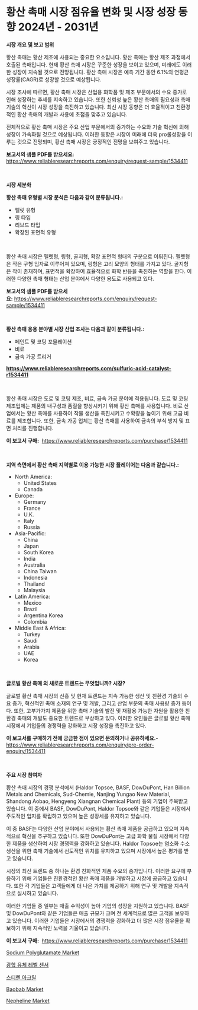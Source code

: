 <p><h1>황산 촉매 시장 점유율 변화 및 시장 성장 동향 2024년 - 2031년</h1></p><p><strong>시장 개요 및 보고 범위</strong></p>
<p><p>황산 촉매는 황산 제조에 사용되는 중요한 요소입니다. 황산 촉매는 황산 제조 과정에서 호출된 촉매입니다. 현재 황산 촉매 시장은 꾸준한 성장을 보이고 있으며, 미래에도 이러한 성장이 지속될 것으로 전망됩니다. 황산 촉매 시장은 예측 기간 동안 6.1%의 연평균 성장률(CAGR)로 성장할 것으로 예상됩니다.</p><p>시장 조사에 따르면, 황산 촉매 시장은 산업용 화학품 및 제조 부문에서의 수요 증가로 인해 성장하는 추세를 지속하고 있습니다. 또한 신뢰성 높은 황산 촉매의 필요성과 촉매 기술의 혁신이 시장 성장을 촉진하고 있습니다. 최신 시장 동향은 더 효율적이고 친환경적인 황산 촉매의 개발과 사용에 초점을 맞추고 있습니다.</p><p>전체적으로 황산 촉매 시장은 주요 산업 부문에서의 증가하는 수요와 기술 혁신에 의해 성장이 가속화될 것으로 예상됩니다. 이러한 동향은 시장이 미래에 더욱 pro롤성장을 이루는 것으로 전망되며, 황산 촉매 시장은 긍정적인 전망을 보여주고 있습니다.</p></p>
<p><strong>보고서의 샘플 PDF를 받으세요:</strong> <a href="https://www.reliableresearchreports.com/enquiry/request-sample/1534411">https://www.reliableresearchreports.com/enquiry/request-sample/1534411</a></p>
<p>&nbsp;</p>
<p><strong>시장 세분화</strong></p>
<p><strong>황산 촉매 유형별 시장 분석은 다음과 같이 분류됩니다.:</strong></p>
<p><ul><li>펠릿 유형</li><li>링 타입</li><li>리브드 타입</li><li>확장된 표면적 유형</li></ul></p>
<p>&nbsp;</p>
<p><p>황산 촉매 시장은 펠렛형, 링형, 골지형, 확장 표면적 형태의 구분으로 이뤄진다. 펠렛형은 작은 구형 입자로 이루어져 있으며, 링형은 고리 모양의 형태를 가지고 있다. 골지형은 작이 존재하며, 표면적을 확장하여 효율적으로 화학 반응을 촉진하는 역할을 한다. 이러한 다양한 촉매 형태는 산업 분야에서 다양한 용도로 사용되고 있다.</p></p>
<p><strong>보고서의 샘플 PDF를 받으세요:</strong>&nbsp;<a href="https://www.reliableresearchreports.com/enquiry/request-sample/1534411">https://www.reliableresearchreports.com/enquiry/request-sample/1534411</a></p>
<p>&nbsp;</p>
<p><strong> 황산 촉매 응용 분야별 시장 산업 조사는 다음과 같이 분류됩니다.:</strong></p>
<p><ul><li>페인트 및 코팅 포뮬레이션</li><li>비료</li><li>금속 가공 트리거</li></ul></p>
<p><strong><a href="https://www.reliableresearchreports.com/sulfuric-acid-catalyst-r1534411">https://www.reliableresearchreports.com/sulfuric-acid-catalyst-r1534411</a></strong></p>
<p>&nbsp;</p>
<p><p>황산 촉매 시장은 도료 및 코팅 제조, 비료, 금속 가공 분야에 적용됩니다. 도료 및 코팅 제조업체는 제품의 내구성과 품질을 향상시키기 위해 황산 촉매를 사용합니다. 비료 산업에서는 황산 촉매를 사용하여 작물 생산을 촉진시키고 수확량을 높이기 위해 고급 비료를 제조합니다. 또한, 금속 가공 업체는 황산 촉매를 사용하여 금속의 부식 방지 및 표면 처리를 진행합니다.</p></p>
<p><strong>이 보고서 구매:</strong>&nbsp; <a href="https://www.reliableresearchreports.com/purchase/1534411">https://www.reliableresearchreports.com/purchase/1534411</a></p>
<p>&nbsp;</p>
<p><strong>지역 측면에서 황산 촉매 지역별로 이용 가능한 시장 플레이어는 다음과 같습니다.:</strong></p>
<p><ul>
    <li>
        North America:
        <ul>
            <li>United States</li>
            <li>Canada</li>
        </ul>
    </li>
    <li>
        Europe:
        <ul>
            <li>Germany</li>
            <li>France</li>
            <li>U.K.</li>
            <li>Italy</li>
            <li>Russia</li>
        </ul>
    </li>
    <li>
        Asia-Pacific:
        <ul>
            <li>China</li>
            <li>Japan</li>
            <li>South Korea</li>
            <li>India</li>
            <li>Australia</li>
            <li>China Taiwan</li>
            <li>Indonesia</li>
            <li>Thailand</li>
            <li>Malaysia</li>
        </ul>
    </li>
    <li>
        Latin America:
        <ul>
            <li>Mexico</li>
            <li>Brazil</li>
            <li>Argentina Korea</li>
            <li>Colombia</li>
        </ul>
    </li>
    <li>
        Middle East & Africa:
        <ul>
            <li>Turkey</li>
            <li>Saudi</li>
            <li>Arabia</li>
            <li>UAE</li>
            <li>Korea</li>
        </ul>
    </li>
    </ul></p>
<p>&nbsp;</p>
<p><strong>글로벌 황산 촉매 의 새로운 트렌드는 무엇입니까? 시장?</strong></p>
<p><p>글로벌 황산 촉매 시장의 신흥 및 현재 트렌드는 지속 가능한 생산 및 친환경 기술의 수요 증가, 혁신적인 촉매 소재의 연구 및 개발, 그리고 산업 부문의 촉매 사용량 증가 등이다. 또한, 고부가가치 제품을 위한 촉매 기술의 발전 및 재활용 가능한 자원을 활용한 친환경 촉매의 개발도 중요한 트렌드로 부상하고 있다. 이러한 요인들은 글로벌 황산 촉매 시장에서 기업들의 경쟁력을 강화하고 시장 성장을 촉진하고 있다.</p></p>
<p><strong>이 보고서를 구매하기 전에 궁금한 점이 있으면 문의하거나 공유하세요.</strong>- <a href="https://www.reliableresearchreports.com/enquiry/pre-order-enquiry/1534411">https://www.reliableresearchreports.com/enquiry/pre-order-enquiry/1534411</a></p>
<p>&nbsp;</p>
<p><strong>주요 시장 참여자</strong></p>
<p><p>황산 촉매 시장의 경쟁 분석에서 (Haldor Topsoe, BASF, DowDuPont, Han Billion Metals and Chemicals, Sud-Chemie, Nanjing Yungao New Material, Shandong Aobao, Hengyeng Xiangnan Chemical Plant) 등의 기업이 주목받고 있습니다. 이 중에서 BASF, DowDuPont, Haldor Topsoe와 같은 기업들은 시장에서 주도적인 입지를 확립하고 있으며 높은 성장세를 유지하고 있습니다. </p><p>이 중 BASF는 다양한 산업 분야에서 사용되는 황산 촉매 제품을 공급하고 있으며 지속적으로 혁신을 추구하고 있습니다. 또한 DowDuPont는 고급 화학 물질 시장에서 다양한 제품을 생산하여 시장 경쟁력을 강화하고 있습니다. Haldor Topsoe는 염소화 수소 생산을 위한 촉매 기술에서 선도적인 위치를 유지하고 있으며 시장에서 높은 평가를 받고 있습니다.</p><p>시장의 최신 트렌드 중 하나는 환경 친화적인 제품 수요의 증가입니다. 이러한 요구에 부응하기 위해 기업들은 친환경적인 황산 촉매 제품을 개발하고 시장에 공급하고 있습니다. 또한 각 기업들은 고객들에게 더 나은 가치를 제공하기 위해 연구 및 개발을 지속적으로 실시하고 있습니다.</p><p>이러한 기업들 중 일부는 매출 수익성이 높아 기업의 성장을 지원하고 있습니다. BASF 및 DowDuPont와 같은 기업들은 매출 규모가 크며 전 세계적으로 많은 고객을 보유하고 있습니다. 이러한 기업들은 시장에서의 경쟁력을 강화하고 더 많은 시장 점유율을 확보하기 위해 지속적인 노력을 기울이고 있습니다.</p></p>
<p><strong>이 보고서 구매:</strong>&nbsp;&nbsp;<a href="https://www.reliableresearchreports.com/purchase/1534411">https://www.reliableresearchreports.com/purchase/1534411</a></p>
<p><p><a href="https://woozy-pyroraptor-a1f.notion.site/Sodium-Polyglutamate-Market-Size-Market-Share-and-Global-Market-Analysis-Report-2024-2031-2cd5fae4e5f04c38b93564b3bd5fee04">Sodium Polyglutamate Market</a></p><p><a href="https://medium.com/@howaoole34545/%EA%B4%91%ED%95%99-%EC%9C%A0%EC%86%8D-%EB%A0%88%EB%B2%A8-%EC%84%BC%EC%84%9C-%EC%8B%9C%EC%9E%A5-%EB%B6%84%EC%84%9D-%EB%B0%8F-2024%EB%85%84%EB%B6%80%ED%84%B0-2031%EB%85%84%EA%B9%8C%EC%A7%80%EC%9D%98-%EA%B7%9C%EB%AA%A8-%EC%98%88%EC%B8%A1-0a3a4340d810">광학 유체 레벨 센서</a></p><p><a href="https://github.com/hxzi07639916/Market-Research-Report-List-1/blob/main/973488818103.md">스티렌 아크릴</a></p><p><a href="https://issuu.com/reportprime-2/docs/baobab-market-size-2030.pptx">Baobab Market</a></p><p><a href="https://issuu.com/reportprime-2/docs/nepheline-market-size-2030.pptx">Nepheline Market</a></p></p>